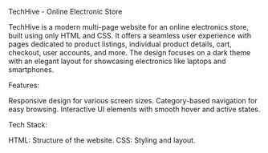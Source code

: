 TechHive - Online Electronic Store

TechHive is a modern multi-page website for an online electronics store, built using only HTML and CSS. It offers a seamless user experience with pages dedicated to product listings, individual product details, cart, checkout, user accounts, and more. The design focuses on a dark theme with an elegant layout for showcasing electronics like laptops and smartphones.

Features:

Responsive design for various screen sizes.
Category-based navigation for easy browsing.
Interactive UI elements with smooth hover and active states.


Tech Stack:

HTML: Structure of the website.
CSS: Styling and layout.
